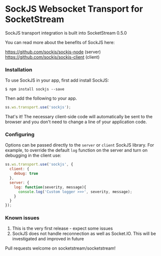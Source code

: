 # SockJS Websocket Transport for SocketStream

SockJS transport integration is built into SocketStream 0.5.0

You can read more about the benefits of SockJS here:

https://github.com/sockjs/sockjs-node (server)
https://github.com/sockjs/sockjs-client (client)


### Installation

To use SockJS in your app, first add install SockJS:

```
$ npm install sockjs --save
```

Then add the following to your app.

```javascript
ss.ws.transport.use('sockjs');
```

That's it! The necessary client-side code will automatically be sent to the browser and you don't need to change a line of your application code.


### Configuring

Options can be passed directly to the `server` or `client` SockJS library. For example, to override the default `log` function on the server and turn on debugging in the client use:

```javascript
ss.ws.transport.use('sockjs', {
  client: {
    debug: true
  },
  server: {
    log: function(severity, message){
      console.log('Custom logger >>>', severity, message);
    }
  }
});
```


### Known issues

1. This is the very first release - expect some issues
2. SockJS does not handle reconnection as well as Socket.IO. This will be investigated and improved in future

Pull requests welcome on socketstream/socketstream!
